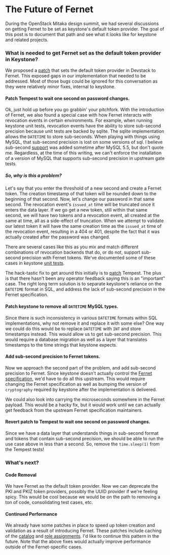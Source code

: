 # The Future of Fernet

During the OpenStack Mitaka design summit, we had several discussions on
getting Fernet to be set as keystone's default token provider. The goal of this
post is to document that path and see what it looks like for keystone and
related projects.


### What is needed to get Fernet set as the default token provider in Keystone?

We proposed a [patch](https://review.openstack.org/#/c/195780/) that sets the
default token provider in Devstack to Fernet. This exposed gaps in our
implementation that needed to be addressed. Most of those bugs could be ignored
for this conversation as they were relatively minor fixes, internal to
keystone.

#### Patch Tempest to wait one second on password changes.

Ok, just hold up before you go grabbin' your pitchfork. With the introduction
of Fernet, we also found a special case with how Fernet interacts with
revocation events in certain environments. For example, when running keystone
unit tests, revocation events have the ability to store sub-second precision
because unit tests are backed by sqlite. The sqlite implementation allows the
`DATETIME` to store sub-seconds. When playing with things using MySQL, that
sub-second precision is lost on some versions of sql. I believe sub-second
[support](http://dev.mysql.com/doc/refman/5.7/en/fractional-seconds.html) was
added sometime after MySQL 5.5, but don't quote me. Regardless, at the time of
this writing, we can't enforce the installation of a version of MySQL that
supports sub-second precision in upstream gate tests.

##### So, why is this a problem?

Let's say that you enter the threshold of a new second and create a Fernet
token. The creation timestamp of that token will be rounded down to the
beginning of that second. Now, let's change our password in that same second.
The revocation event's `issued_at` time will be truncated once it enters the
data layer. If we go get a new token, still within that same second, we will
have two tokens and a revocation event, all created at the same at time, all as
a side-effect of truncation. When we attempt to validate our latest token it
will have the same creation time as the `issued_at` time of the revocation
event, resulting in a 404 or 401, despite the fact that it was actually created
after the password was changed.

There are several cases like this as you mix and match different combinations
of revocation backends that do, or do not, support sub-second precision with
Fernet tokens. We've documented some of these cases in keystone [unit
tests](https://review.openstack.org/#/c/227995/).

The hack-tastic fix to get around this initially is to
[patch](https://review.openstack.org/#/c/231191/) Tempest. The plus is that
there hasn't been any operator feedback saying this is an "important" case. The
right long term solution is to separate keystone's reliance on the `DATETIME`
format in SQL, and address the lack of sub-second precision in the Fernet
specification.

#### Patch keystone to remove all `DATETIME` MySQL types.

Since there is such inconsistency in various `DATETIME` formats within SQL
implementations, why not remove it and replace it with some else? One way we
could do this would be to replace `DATETIME` with `INT` and store timestamps
instead. This would allow us to get sub-second precision. This would require a
database migration as well as a layer that translates timestamps to the time
strings that keystone expects.

#### Add sub-second precision to Fernet tokens.

Now we approach the second part of the problem, and add sub-second precision to
Fernet. Since keystone doesn't actually control the [Fernet
specification](https://github.com/fernet/spec/blob/master/Spec.md), we'd have
to do all this upstream. This would require changing the Fernet specification
as well as bumping the version of `cryptography` required by keystone after the
implementation is delivered.

We could also look into carrying the microseconds somewhere in the Fernet
payload. This would be a hacky fix, but it would work until we can actually get
feedback from the upstream Fernet specification maintainers.

#### Revert patch to Tempest to wait one second on password changes.

Since we have a data layer that understands things in sub-second format and
tokens that contain sub-second precision, we should be able to run the use case
above in less than a second. So, remove the `time.sleep(1)` from the Tempest
tests!

### What's next?

#### Code Removal

We have Fernet as the default token provider. Now we can deprecate the PKI and
PKIZ token providers, possibly the UUID provider if we're feeling spicy. This
would be cool because we would be on the path to removing a ton of code,
consolidating test cases, etc.

#### Continued Performance

We already have some patches in place to speed up token creation and validation
as a result of introducing Fernet. These patches include caching of the
[catalog](https://review.openstack.org/#/c/215212/) and [role
assignments](https://review.openstack.org/#/c/215715/). I'd like to continue
this pattern in the future. Note that the above fixes would actually improve
performance outside of the Fernet-specific cases.
